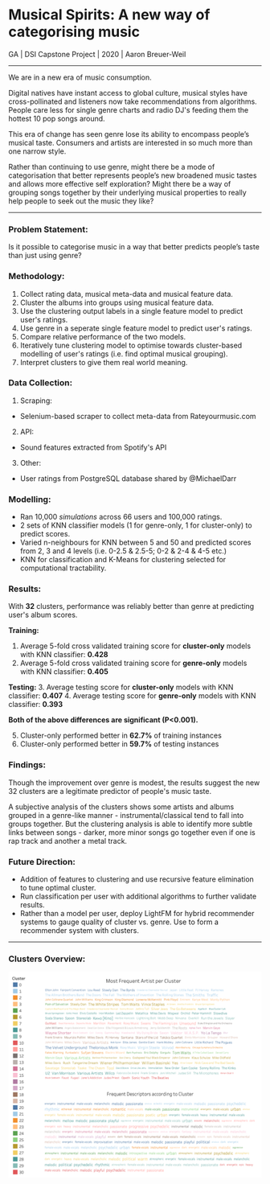 # Musical Spirits: A new way of categorising music
GA | DSI Capstone Project | 2020 | Aaron Breuer-Weil

---

We are in a new era of music consumption.

Digital natives have instant access to global culture, musical styles have cross-pollinated and listeners now take recommendations from algorithms. People care less for single genre charts and radio DJ's feeding them the hottest 10 pop songs around.

This era of change has seen genre lose its ability to encompass people’s musical taste. Consumers and artists are interested in so much more than one narrow style. 

Rather than continuing to use genre, might there be a mode of categorisation that better represents people’s new broadened music tastes and allows more effective self exploration? Might there be a way of grouping songs together by their underlying musical properties to really help people to seek out the music they like?

---

### Problem Statement:

Is it possible to categorise music in a way that better predicts people’s taste than just using genre?

### Methodology:

1. Collect rating data, musical meta-data and musical feature data.
2. Cluster the albums into groups using musical feature data.
3. Use the clustering output labels in a single feature model to predict user's ratings.
4. Use genre in a seperate single feature model to predict user's ratings.
5. Compare relative performance of the two models.
6. Iteratively tune clustering model to optimise towards cluster-based modelling of user's ratings (i.e. find optimal musical grouping).
7. Interpret clusters to give them real world meaning.

### Data Collection:

1. Scraping:
  * Selenium-based scraper to collect meta-data from Rateyourmusic.com
2. API:
  * Sound features extracted from Spotify's API
3. Other:
  * User ratings from PostgreSQL database shared by @MichaelDarr 

### Modelling:

* Ran 10,000 *simulations* across 66 users and 100,000 ratings.
* 2 sets of KNN classifier models (1 for genre-only, 1 for cluster-only) to predict scores.
* Varied n-neighbours for KNN between 5 and 50 and predicted scores from 2, 3 and 4 levels (i.e. 0-2.5 & 2.5-5; 0-2 & 2-4 & 4-5 etc.)
* KNN for classification and K-Means for clustering selected for computational tractability.

### Results:

With **32** clusters, performance was reliably better than genre at predicting user's album scores.

**Training:**
1. Average 5-fold cross validated training score for **cluster-only** models with KNN classifier: **0.428**
2. Average 5-fold cross validated training score for **genre-only** models with KNN classifier: **0.405**

**Testing:**
3. Average testing score for **cluster-only** models with KNN classifier: **0.407**
4. Average testing score for **genre-only** models with KNN classifier: **0.393**

**Both of the above differences are significant (P<0.001).**

5. Cluster-only performed better in **62.7%** of training instances
6. Cluster-only performed better in **59.7%** of testing instances

### Findings:

Though the improvement over genre is modest, the results suggest the new 32 clusters are a legitimate predictor of people's music taste.

A subjective analysis of the clusters shows some artists and albums grouped in a genre-like manner - instrumental/classical tend to fall into groups together. But the clustering analysis is able to identify more subtle links between songs - darker, more minor songs go together even if one is rap track and another a metal track.

### Future Direction:

* Addition of features to clustering and use recursive feature elimination to tune optimal cluster.
* Run classification per user with additional algorithms to further validate results.
* Rather than a model per user, deploy LightFM for hybrid recommender systems to gauge quality of cluster vs. genre. Use to form a recommender system with clusters.


---

### Clusters Overview:

![alt text](Clusters_Words.png)
